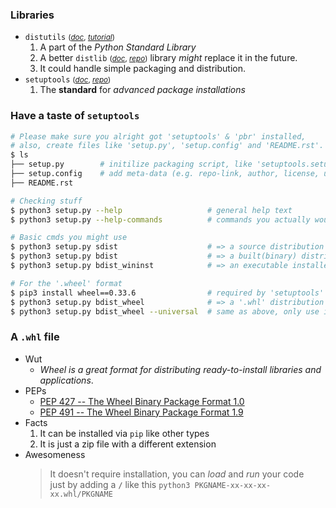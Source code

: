 ### Libraries

- `distutils` <small>([_doc_](https://docs.python.org/3/library/distutils.html), [_tutorial_](https://docs.python.org/3/distutils/introduction.html))</small>
  1. A part of the _Python Standard Library_
  2. A better `distlib` <small>([_doc_](https://pythonhosted.org/distlib/tutorial.html), [_repo_](https://bitbucket.org/pypa/distlib/src/default/))</small> library _might_ replace it in the future.
  3. It could handle simple packaging and distribution.
- `setuptools` <small>([_doc_](https://setuptools.readthedocs.io/en/latest/setuptools.html#developer-s-guide), [_repo_](https://github.com/pypa/setuptools))</small>
  1. The **standard** for _advanced package installations_

### Have a taste of `setuptools`
> 
```bash
# Please make sure you alright got 'setuptools' & 'pbr' installed,
# also, create files like 'setup.py', 'setup.config' and 'README.rst'.
$ ls
├── setup.py        # initilize packaging script, like 'setuptools.setup(...)'
├── setup.config    # add meta-data (e.g. repo-link, author, license, url etc.)
├── README.rst

# Checking stuff
$ python3 setup.py --help                   # general help text
$ python3 setup.py --help-commands          # commands you actually would use

# Basic cmds you might use
$ python3 setup.py sdist                    # => a source distribution (tarball or zip)
$ python3 setup.py bdist                    # => a built(binary) distribution
$ python3 setup.py bdist_wininst            # => an executable installer for MS Windows         

# For the '.wheel' format
$ pip3 install wheel==0.33.6                # required by 'setuptools'
$ python3 setup.py bdist_wheel              # => a '.whl' distribution
$ python3 setup.py bdist_wheel --universal  # same as above, only use if u sup both 2&3
```

### A `.whl` file
- Wut
    - *Wheel is a great format for distributing ready­-to­-install libraries and applications*.
- PEPs
    - [PEP 427 -- The Wheel Binary Package Format 1.0](https://www.python.org/dev/peps/pep-0427/)
    - [PEP 491 -- The Wheel Binary Package Format 1.9](https://www.python.org/dev/peps/pep-0491/)
- Facts
    1. It can be installed via `pip` like other types
    2. It is just a zip file with a different extension
- Awesomeness
    > It doesn't require installation, you can *load* and *run* your code  
    > just by adding a **`/`** like this `python3 PKGNAME-xx-xx-xx-xx.whl/PKGNAME`
